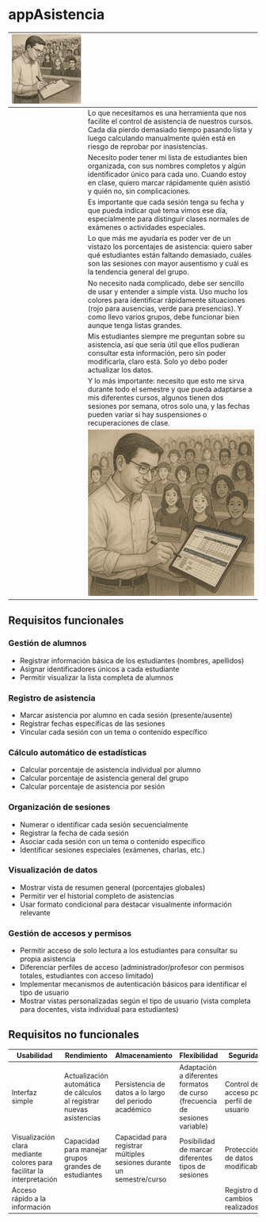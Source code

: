# appAsistencia

|![](/images/profesorAsistencia.png)||
|-|-|
||Lo que necesitamos es una herramienta que nos facilite el control de asistencia de nuestros cursos. Cada día pierdo demasiado tiempo pasando lista y luego calculando manualmente quién está en riesgo de reprobar por inasistencias.
||Necesito poder tener mi lista de estudiantes bien organizada, con sus nombres completos y algún identificador único para cada uno. Cuando estoy en clase, quiero marcar rápidamente quién asistió y quién no, sin complicaciones.
||Es importante que cada sesión tenga su fecha y que pueda indicar qué tema vimos ese día, especialmente para distinguir clases normales de exámenes o actividades especiales.
||Lo que más me ayudaría es poder ver de un vistazo los porcentajes de asistencia: quiero saber qué estudiantes están faltando demasiado, cuáles son las sesiones con mayor ausentismo y cuál es la tendencia general del grupo.
||No necesito nada complicado, debe ser sencillo de usar y entender a simple vista. Uso mucho los colores para identificar rápidamente situaciones (rojo para ausencias, verde para presencias). Y como llevo varios grupos, debe funcionar bien aunque tenga listas grandes.
||Mis estudiantes siempre me preguntan sobre su asistencia, así que sería útil que ellos pudieran consultar esta información, pero sin poder modificarla, claro está. Solo yo debo poder actualizar los datos.
||Y lo más importante: necesito que esto me sirva durante todo el semestre y que pueda adaptarse a mis diferentes cursos, algunos tienen dos sesiones por semana, otros solo una, y las fechas pueden variar si hay suspensiones o recuperaciones de clase.
||![](/images/profesorAsistenciaConApp.png)|

## Requisitos funcionales

### Gestión de alumnos

- Registrar información básica de los estudiantes (nombres, apellidos)
- Asignar identificadores únicos a cada estudiante
- Permitir visualizar la lista completa de alumnos

### Registro de asistencia

- Marcar asistencia por alumno en cada sesión (presente/ausente)
- Registrar fechas específicas de las sesiones
- Vincular cada sesión con un tema o contenido específico

### Cálculo automático de estadísticas

- Calcular porcentaje de asistencia individual por alumno
- Calcular porcentaje de asistencia general del grupo
- Calcular porcentaje de asistencia por sesión

### Organización de sesiones

- Numerar o identificar cada sesión secuencialmente
- Registrar la fecha de cada sesión
- Asociar cada sesión con un tema o contenido específico
- Identificar sesiones especiales (exámenes, charlas, etc.)

### Visualización de datos

- Mostrar vista de resumen general (porcentajes globales)
- Permitir ver el historial completo de asistencias
- Usar formato condicional para destacar visualmente información relevante

### Gestión de accesos y permisos

- Permitir acceso de solo lectura a los estudiantes para consultar su propia asistencia
- Diferenciar perfiles de acceso (administrador/profesor con permisos totales, estudiantes con acceso limitado)
- Implementar mecanismos de autenticación básicos para identificar el tipo de usuario
- Mostrar vistas personalizadas según el tipo de usuario (vista completa para docentes, vista individual para estudiantes)

## Requisitos no funcionales

|Usabilidad|Rendimiento|Almacenamiento|Flexibilidad|Seguridad|
|-|-|-|-|-|
|Interfaz simple|Actualización automática de cálculos al registrar nuevas asistencias|Persistencia de datos a lo largo del periodo académico|Adaptación a diferentes formatos de curso (frecuencia de sesiones variable)|Control de acceso por perfil de usuario|
|Visualización clara mediante colores para facilitar la interpretación|Capacidad para manejar grupos grandes de estudiantes|Capacidad para registrar múltiples sesiones durante un semestre/curso|Posibilidad de marcar diferentes tipos de sesiones|Protección de datos modificables|
|Acceso rápido a la información||||Registro de cambios realizados|

